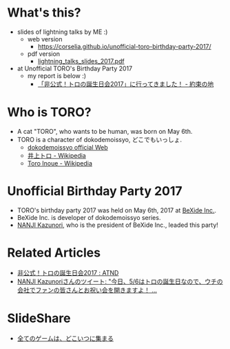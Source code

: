 # What's this?
- slides of lightning talks by ME :)
    - web version
        - https://corselia.github.io/unofficial-toro-birthday-party-2017/
    - pdf version
        - [lightning_talks_slides_2017.pdf](/lightning_talks_slides_2017.pdf)
- at Unofficial TORO's Birthday Party 2017
    - my report is below :)
        - [「非公式！トロの誕生日会2017」に行ってきました！ - 約束の地](http://obel.hatenablog.jp/entry/20170507/1494143818)

# Who is TORO?
- A cat "TORO", who wants to be human, was born on May 6th.
- TORO is a character of dokodemoissyo, どこでもいっしょ.
    - [dokodemoissyo official Web](http://www.jp.playstation.com/dokodemoissyo/)
    - [井上トロ - Wikipedia](https://ja.wikipedia.org/wiki/%E4%BA%95%E4%B8%8A%E3%83%88%E3%83%AD)
    - [Toro Inoue \- Wikipedia](https://en.wikipedia.org/wiki/Toro_Inoue)

# Unofficial Birthday Party 2017
- TORO's birthday party 2017 was held on May 6th, 2017 at [BeXide Inc.](http://www.bexide.co.jp/).
- BeXide Inc. is developer of dokodemoissyo series.
- [NANJI Kazunori](https://twitter.com/torotiti), who is the president of BeXide Inc., leaded this party!

# Related Articles
- [非公式！トロの誕生日会2017 : ATND](https://atnd.org/events/86959)
- [NANJI Kazunoriさんのツイート: "今日、5/6はトロの誕生日なので、ウチの会社でファンの皆さんとお祝い会を開きますよ！ ...](https://twitter.com/torotiti/status/860650174653267968)

# SlideShare
- [全てのゲームは、どこいつに集まる](https://www.slideshare.net/corselia/ss-83238737)
